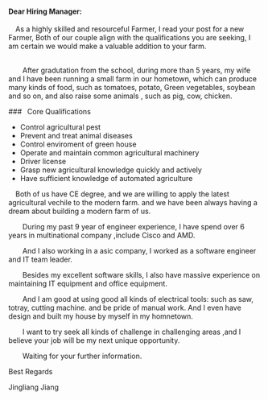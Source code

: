 #### Dear Hiring Manager:

&ensp;&ensp;As a highly skilled and resourceful Farmer, I read your post for a new Farmer, Both of our couple align with the qualifications you are seeking,  I am certain we would make a valuable addition to your farm.<p><p>     
&ensp;&ensp;&ensp;&ensp;After gradutation from the school, during more than 5 years, my wife and I have been running a small farm in our hometown, which can produce many kinds of food, such as tomatoes, potato, Green vegetables, soybean and so on, and also raise some animals , such as pig, cow, chicken. <p><p>

<p>
### &ensp;Core Qualifications

- Control agricultural pest
- Prevent and treat animal diseases
- Control enviroment of green house
- Operate and maintain common agricultural machinery
- Driver license
- Grasp new agricultural knowledge quickly and actively
- Have sufficient knowledge of automated agriculture


<p>
&ensp;&ensp;Both of us have CE degree, and we are willing to apply the latest agricultural vechile to the modern farm. and we have been always having a dream about building a modern farm of us.



&ensp;&ensp;&ensp;&ensp;During my past 9 year of engineer experience, I have spend over 6 years in multinational company ,include Cisco and AMD.<p>

&ensp;&ensp;&ensp;&ensp;And I also working in a asic company, I worked as a software engineer and IT team leader.<p>

&ensp;&ensp;&ensp;&ensp;Besides my excellent software skills, I also have massive experience on maintaining IT equipment and office equipment. <p>
&ensp;&ensp;&ensp;&ensp;And I am good at using good all kinds of electrical tools: such as saw, totray, cutting machine. and be pride of manual work. And I even have design and built my house by myself in my homnetown.<p>

&ensp;&ensp;&ensp;&ensp;I want to try seek all kinds of challenge in challenging areas ,and I believe your job will be my next unique opportunity.<p>

&ensp;&ensp;&ensp;&ensp;Waiting for your further information.

Best Regards

Jingliang Jiang


